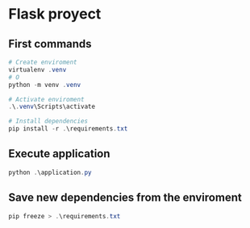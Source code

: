 # Flask proyect

## First commands

```powershell
# Create enviroment
virtualenv .venv
# O
python -m venv .venv

# Activate enviroment
.\.venv\Scripts\activate

# Install dependencies
pip install -r .\requirements.txt
```

## Execute application

```powershell
python .\application.py
```

## Save new dependencies from the enviroment

```powershell
pip freeze > .\requirements.txt
```
